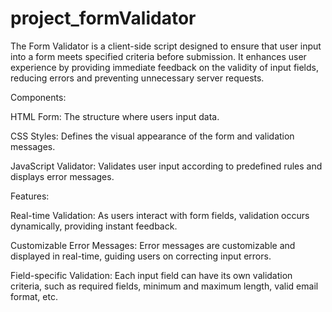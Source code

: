 # project_formValidator

The Form Validator is a client-side script designed to ensure that user input into a form meets specified criteria before submission. It enhances user experience by providing immediate feedback on the validity of input fields, reducing errors and preventing unnecessary server requests.

Components:

HTML Form: The structure where users input data.

CSS Styles: Defines the visual appearance of the form and validation messages.

JavaScript Validator: Validates user input according to predefined rules and displays error messages.

Features:

Real-time Validation: As users interact with form fields, validation occurs dynamically, providing instant feedback.

Customizable Error Messages: Error messages are customizable and displayed in real-time, guiding users on correcting input errors.

Field-specific Validation: Each input field can have its own validation criteria, such as required fields, minimum and maximum length, valid email format, etc.
